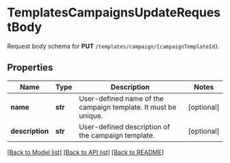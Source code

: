 # TemplatesCampaignsUpdateRequestBody

Request body schema for **PUT** `/templates/campaign/{campaignTemplateId}`.

## Properties

Name | Type | Description | Notes
------------ | ------------- | ------------- | -------------
**name** | **str** | User-defined name of the campaign template. It must be unique. | [optional] 
**description** | **str** | User-defined description of the campaign template. | [optional] 

[[Back to Model list]](../README.md#documentation-for-models) [[Back to API list]](../README.md#documentation-for-api-endpoints) [[Back to README]](../README.md)



